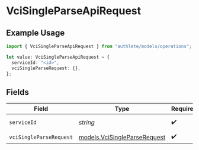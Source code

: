# VciSingleParseApiRequest

## Example Usage

```typescript
import { VciSingleParseApiRequest } from "authlete/models/operations";

let value: VciSingleParseApiRequest = {
  serviceId: "<id>",
  vciSingleParseRequest: {},
};
```

## Fields

| Field                                                                 | Type                                                                  | Required                                                              | Description                                                           |
| --------------------------------------------------------------------- | --------------------------------------------------------------------- | --------------------------------------------------------------------- | --------------------------------------------------------------------- |
| `serviceId`                                                           | *string*                                                              | :heavy_check_mark:                                                    | A service ID.                                                         |
| `vciSingleParseRequest`                                               | [models.VciSingleParseRequest](../../models/vcisingleparserequest.md) | :heavy_check_mark:                                                    | N/A                                                                   |